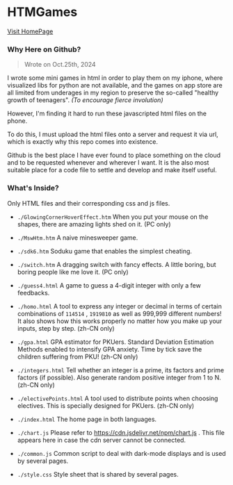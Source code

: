 # HTMGames

[Visit HomePage](https://joat917.github.io/HTMGames/index.html)

### Why Here on Github?

> Wrote on Oct.25th, 2024

I wrote some mini games in html in order to play them on my iphone, 
where visualized libs for python are not available, 
and the games on app store are all limited from underages in my region
to preserve the so-called "healthy growth of teenagers". *(To encourage fierce involution)*

However, I'm finding it hard to run these javascripted html files on the phone.

To do this, I must upload the html files onto a server and request it via url, 
which is exactly why this repo comes into existence.

Github is the best place I have ever found to place something on the cloud 
and to be requested whenever and wherever I want. 
It is the also most suitable place for a code file to settle and develop and make itself useful. 

### What's Inside?

Only HTML files and their corresponding css and js files. 

- `./GlowingCornerHoverEffect.htm` When you put your mouse on the shapes, there are amazing lights shed on it. (PC only)
- `./MswHtm.htm` A naive minesweeper game. 
- `./sdk6.htm` Soduku game that enables the simplest cheating. 
- `./switch.htm` A dragging switch with fancy effects. A little boring, but boring people like me love it. (PC only)
- `./guess4.html` A game to guess a 4-digit integer with only a few feedbacks. 
- `./homo.html` A tool to express any integer or decimal in terms of certain combinations of `114514` , `1919810` as well as 999,999 different numbers! It also shows how this works properly no matter how you make up your inputs, step by step. (zh-CN only)
- `./gpa.html` GPA estimator for PKUers. Standard Deviation Estimation Methods enabled to intensify GPA anxiety. Time by tick save the children suffering from PKU! (zh-CN only)
- `./integers.html` Tell whether an integer is a prime, its factors and prime factors (if possible). Also generate random positive integer from 1 to N. (zh-CN only)
- `./electivePoints.html` A tool used to distribute points when choosing electives. This is specially designed for PKUers. (zh-CN only)
- `./index.html` The home page in both languages. 

- `./chart.js` Please refer to https://cdn.jsdelivr.net/npm/chart.js . This file appears here in case the cdn server cannot be connected. 
- `./common.js` Common script to deal with dark-mode displays and is used by several pages. 
- `./style.css` Style sheet that is shared by several pages. 
